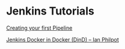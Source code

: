 # Jenkins Tutorials

[Creating your first Pipeline](https://jenkins.io/doc/pipeline/tour/hello-world/)

[Jenkins Docker in Docker (DinD) – Ian Philpot](https://tripdubroot.com/jenkins-docker-in-docker-dind-2040cc90eeab)

